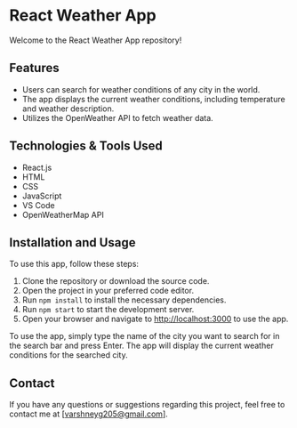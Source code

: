# React Weather App

Welcome to the  React Weather App repository!

## Features

- Users can search for weather conditions of any city in the world.
- The app displays the current weather conditions, including temperature and weather description.
- Utilizes the OpenWeather API to fetch weather data.

## Technologies & Tools Used

- React.js
- HTML
- CSS
- JavaScript
- VS Code
- OpenWeatherMap API

## Installation and Usage

To use this app, follow these steps:

1. Clone the repository or download the source code.
2. Open the project in your preferred code editor.
3. Run `npm install` to install the necessary dependencies.
4. Run `npm start` to start the development server.
5. Open your browser and navigate to [http://localhost:3000](http://localhost:3000) to use the app.

To use the app, simply type the name of the city you want to search for in the search bar and press Enter. The app will display the current weather conditions for the searched city.

## Contact

If you have any questions or suggestions regarding this project, feel free to contact me at [varshneyg205@gmail.com].
